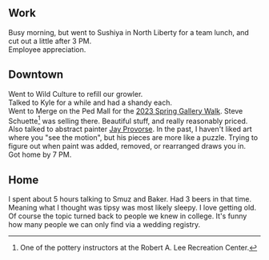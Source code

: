 ## Work
Busy morning, but went to Sushiya in North Liberty for a team lunch, and cut out a little after 3 PM.  
Employee appreciation.  

## Downtown
Went to Wild Culture to refill our growler.  
Talked to Kyle for a while and had a shandy each.  
Went to Merge on the Ped Mall for the [2023 Spring Gallery Walk](https://web.archive.org/web/20230304141119/https://downtowniowacity.com/events/gallery-walk/). 
Steve Schuette[^1] was selling there. Beautiful stuff, and really reasonably priced.  
Also talked to abstract painter [Jay Provorse](https://web.archive.org/web/20230304141403/https://www.charlescitypress.com/front/2021/07/05/abstract-painter-provorse-featured-at-ccac/). 
In the past, I haven't liked art where you "see the motion", but his pieces are more like a puzzle. Trying to figure out when paint was added, removed, or 
rearranged draws you in.  
Got home by 7 PM.

## Home
I spent about 5 hours talking to Smuz and Baker. Had 3 beers in that time. Meaning what I thought was tipsy was most likely sleepy. I love getting old.  
Of course the topic turned back to people we knew in college. It's funny how many people we can only find via a wedding registry.  

[^1]: One of the pottery instructors at the Robert A. Lee Recreation Center.
